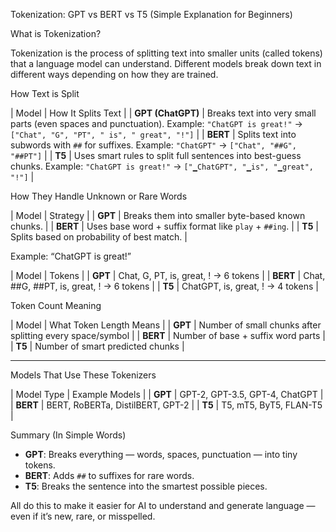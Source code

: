 
Tokenization: GPT vs BERT vs T5 (Simple Explanation for Beginners)



What is Tokenization?

Tokenization is the process of splitting text into smaller units (called tokens) that a language model can understand. Different models break down text in different ways depending on how they are trained.



How Text is Split

| Model | How It Splits Text |
| **GPT (ChatGPT)** | Breaks text into very small parts (even spaces and punctuation). Example: `"ChatGPT is great!"` → `["Chat", "G", "PT", " is", " great", "!"]` |
| **BERT** | Splits text into subwords with `##` for suffixes. Example: `"ChatGPT"` → `["Chat", "##G", "##PT"]` |
| **T5** | Uses smart rules to split full sentences into best-guess chunks. Example: `"ChatGPT is great!"` → `["▁ChatGPT", "▁is", "▁great", "!"]` |



How They Handle Unknown or Rare Words

| Model | Strategy |
| **GPT** | Breaks them into smaller byte-based known chunks. |
| **BERT** | Uses base word + suffix format like `play` + `##ing`. |
| **T5** | Splits based on probability of best match. |



Example: “ChatGPT is great!”

| Model | Tokens |
| **GPT** | Chat, G, PT, is, great, ! → 6 tokens |
| **BERT** | Chat, ##G, ##PT, is, great, ! → 6 tokens |
| **T5** | ChatGPT, is, great, ! → 4 tokens |



Token Count Meaning

| Model | What Token Length Means |
| **GPT** | Number of small chunks after splitting every space/symbol |
| **BERT** | Number of base + suffix word parts |
| **T5** | Number of smart predicted chunks |

---

Models That Use These Tokenizers

| Model Type | Example Models |
| **GPT** | GPT-2, GPT-3.5, GPT-4, ChatGPT |
| **BERT** | BERT, RoBERTa, DistilBERT, GPT-2 |
| **T5** | T5, mT5, ByT5, FLAN-T5 |


Summary (In Simple Words)

- **GPT**: Breaks everything — words, spaces, punctuation — into tiny tokens.
- **BERT**: Adds `##` to suffixes for rare words.
- **T5**: Breaks the sentence into the smartest possible pieces.

All do this to make it easier for AI to understand and generate language — even if it’s new, rare, or misspelled.


